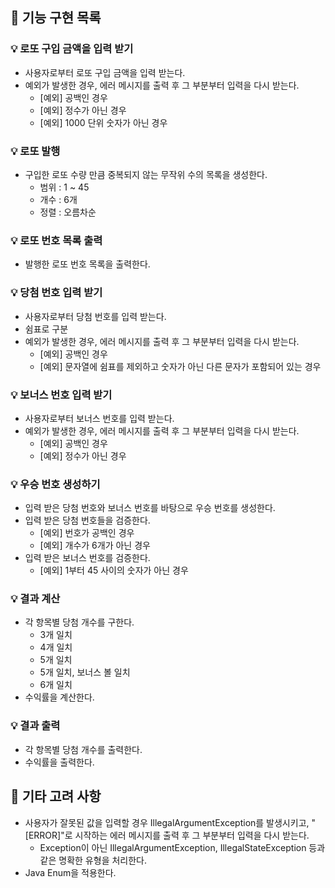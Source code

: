 ## 🎰 기능 구현 목록

### 💡 로또 구입 금액을 입력 받기

- 사용자로부터 로또 구입 금액을 입력 받는다.
- 예외가 발생한 경우, 에러 메시지를 출력 후 그 부분부터 입력을 다시 받는다.
    - [예외] 공백인 경우
    - [예외] 정수가 아닌 경우
    - [예외] 1000 단위 숫자가 아닌 경우

### 💡 로또 발행

- 구입한 로또 수량 만큼 중복되지 않는 무작위 수의 목록을 생성한다.
    - 범위 : 1 ~ 45
    - 개수 : 6개
    - 정렬 : 오름차순

### 💡 로또 번호 목록 출력

- 발행한 로또 번호 목록을 출력한다.

### 💡 당첨 번호 입력 받기

- 사용자로부터 당첨 번호를 입력 받는다.
- 쉼표로 구분
- 예외가 발생한 경우, 에러 메시지를 출력 후 그 부분부터 입력을 다시 받는다.
    - [예외] 공백인 경우
    - [예외] 문자열에 쉼표를 제외하고 숫자가 아닌 다른 문자가 포함되어 있는 경우

### 💡 보너스 번호 입력 받기

- 사용자로부터 보너스 번호를 입력 받는다.
- 예외가 발생한 경우, 에러 메시지를 출력 후 그 부분부터 입력을 다시 받는다.
    - [예외] 공백인 경우
    - [예외] 정수가 아닌 경우

### 💡 우승 번호 생성하기

- 입력 받은 당첨 번호와 보너스 번호를 바탕으로 우승 번호를 생성한다.
- 입력 받은 당첨 번호들을 검증한다.
    - [예외] 번호가 공백인 경우
    - [예외] 개수가 6개가 아닌 경우
- 입력 받은 보너스 번호를 검증한다.
    - [예외] 1부터 45 사이의 숫자가 아닌 경우

### 💡 결과 계산

- 각 항목별 당첨 개수를 구한다.
    - 3개 일치
    - 4개 일치
    - 5개 일치
    - 5개 일치, 보너스 볼 일치
    - 6개 일치
- 수익률을 계산한다.

### 💡 결과 출력

- 각 항목별 당첨 개수를 출력한다.
- 수익률을 출력한다.

## 📎 기타 고려 사항

- 사용자가 잘못된 값을 입력할 경우 IllegalArgumentException를 발생시키고, "[ERROR]"로 시작하는 에러 메시지를 출력 후 그 부분부터 입력을 다시 받는다.
    - Exception이 아닌 IllegalArgumentException, IllegalStateException 등과 같은 명확한 유형을 처리한다.
- Java Enum을 적용한다.